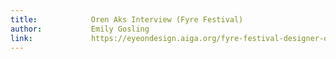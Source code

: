 ```yaml
---
title:            Oren Aks Interview (Fyre Festival)
author:           Emily Gosling
link:             https://eyeondesign.aiga.org/fyre-festival-designer-oren-aks-opens-up-reveals-unused-designs-bizarre-text-convos/
---
```

